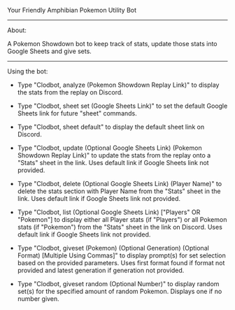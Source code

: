 Your Friendly Amphibian Pokemon Utility Bot

---------------------------------------------------------

About:

A Pokemon Showdown bot to keep track of stats, update those stats into Google Sheets and give sets.

---------------------------------------------------------

Using the bot:

- Type "Clodbot, analyze (Pokemon Showdown Replay Link)" to display the stats from the replay on Discord.

- Type "Clodbot, sheet set (Google Sheets Link)" to set the default Google Sheets link for future "sheet" commands.

- Type "Clodbot, sheet default" to display the default sheet link on Discord.

- Type "Clodbot, update (Optional Google Sheets Link) (Pokemon Showdown Replay Link)" to update the stats from the replay onto a "Stats" sheet in the link. Uses default link if Google Sheets link not provided.

- Type "Clodbot, delete (Optional Google Sheets Link) (Player Name)" to delete the stats section with Player Name from the "Stats" sheet in the link. Uses default link if Google Sheets link not provided.

- Type "Clodbot, list (Optional Google Sheets Link) ["Players" OR "Pokemon"] to display either all Player stats (if "Players") or all Pokemon stats (if "Pokemon") from the "Stats" sheet in the link on Discord. Uses default link if Google Sheets link not provided.

- Type "Clodbot, giveset (Pokemon) (Optional Generation) (Optional Format) [Multiple Using Commas]" to display prompt(s) for set selection based on the provided parameters. Uses first format found if format not provided and latest generation if generation not provided.

- Type "Clodbot, giveset random (Optional Number)" to display random set(s) for the specified amount of random Pokemon. Displays one if no number given. 
